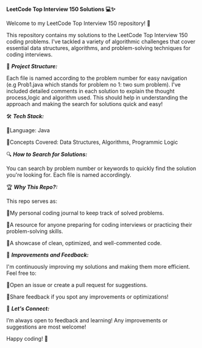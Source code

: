 **LeetCode Top Interview 150 Solutions 💻✨**

Welcome to my LeetCode Top Interview 150 repository! 🚀

This repository contains my solutions to the LeetCode Top Interview 150 coding problems. I've tackled a variety of algorithmic challenges that cover essential data structures, algorithms, and problem-solving techniques for coding interviews.

📂 ***Project Structure:***

Each file is named according to the problem number for easy navigation (e.g Prob1.java which stands for problem no 1: two sum problem).
I've included detailed comments in each solution to explain the thought process,logic and algorithm used. This should help in understanding the approach and making the search for solutions quick and easy!

🛠️ ***Tech Stack:***

🌟Language: Java

🌟Concepts Covered: Data Structures, Algorithms, Programmic Logic

🔍 ***How to Search for Solutions:***

You can search by problem number or keywords to quickly find the solution you're looking for. Each file is named accordingly.

🏆 ***Why This Repo?:***

This repo serves as:

🌟My personal coding journal to keep track of solved problems.

🌟A resource for anyone preparing for coding interviews or practicing their problem-solving skills.

🌟A showcase of clean, optimized, and well-commented code.

🚧 ***Improvements and Feedback:***

I'm continuously improving my solutions and making them more efficient. Feel free to:

🌟Open an issue or create a pull request for suggestions.

🌟Share feedback if you spot any improvements or optimizations!

🌱 ***Let's Connect:***

I’m always open to feedback and learning! Any improvements or suggestions are most welcome!

Happy coding! 🎉

